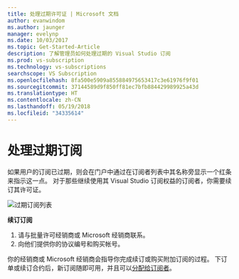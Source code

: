 ```yaml
---
title: 处理过期许可证 | Microsoft 文档
author: evanwindom
ms.author: jaunger
manager: evelynp
ms.date: 10/03/2017
ms.topic: Get-Started-Article
description: 了解管理员如何处理过期的 Visual Studio 订阅
ms.prod: vs-subscription
ms.technology: vs-subscriptions
searchscope: VS Subscription
ms.openlocfilehash: 8fa500e5909a855884975653417c3e61976f9f01
ms.sourcegitcommit: 37144589d9f850ff81ec7bfb884429989925a43d
ms.translationtype: HT
ms.contentlocale: zh-CN
ms.lasthandoff: 05/19/2018
ms.locfileid: "34335614"
---
```

# <a name="handling-expired-subscriptions"></a>处理过期订阅

如果用户的订阅已过期，则会在门户中通过在订阅者列表中其名称旁显示一个红条来指示这一点。 对于那些继续使用其 Visual Studio 订阅权益的订阅者，你需要续订其许可证。 

![过期订阅列表](_img\expired-subscriptions\expired-list.png) 

**续订订阅**
1.  请与批量许可经销商或 Microsoft 经销商联系。 
2.  向他们提供你的协议编号和购买帐号。 

你的经销商或 Microsoft 经销商会指导你完成续订或购买附加订阅的过程。 下订单或续订合约后，新订阅随即可用，并且可以[分配给订阅者](assign-license.md)。 